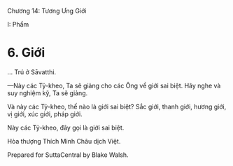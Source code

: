  

Chương 14: Tương Ưng Giới

I: Phẩm

# 6\. Giới

… Trú ở Sāvatthi.

—Này các Tỷ-kheo, Ta sẽ giảng cho các Ông về giới sai biệt. Hãy nghe và suy nghiệm kỹ, Ta sẽ giảng.

Và này các Tỷ-kheo, thế nào là giới sai biệt? Sắc giới, thanh giới, hương giới, vị giới, xúc giới, pháp giới.

Này các Tỷ-kheo, đây gọi là giới sai biệt.

Hòa thượng Thích Minh Châu dịch Việt.

Prepared for SuttaCentral by Blake Walsh.